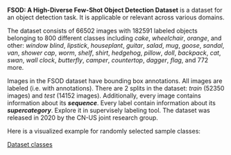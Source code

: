 **FSOD: A High-Diverse Few-Shot Object Detection Dataset** is a dataset for an object detection task. It is applicable or relevant across various domains. 

The dataset consists of 66502 images with 182591 labeled objects belonging to 800 different classes including *cake*, *wheelchair*, *orange*, and other: *window blind*, *lipstick*, *houseplant*, *guitar*, *salad*, *mug*, *goose*, *sandal*, *van*, *shower cap*, *worm*, *shelf*, *shirt*, *hedgehog*, *pillow*, *doll*, *backpack*, *cat*, *swan*, *wall clock*, *butterfly*, *camper*, *countertop*, *dagger*, *flag*, and 772 more.

Images in the FSOD dataset have bounding box annotations. All images are labeled (i.e. with annotations). There are 2 splits in the dataset: *train* (52350 images) and *test* (14152 images). Additionally, every image contains information about its ***sequence***. Every label contain information about its ***supercategory***. Explore it in supervisely labeling tool. The dataset was released in 2020 by the CN-US joint research group.

Here is a visualized example for randomly selected sample classes:

[Dataset classes](https://github.com/dataset-ninja/fsod/raw/main/visualizations/classes_preview.webm)
